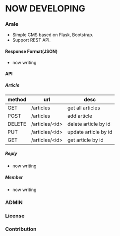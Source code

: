 # NOW DEVELOPING #

### Arale ###

- Simple CMS  based on Flask, Bootstrap.
- Support REST API.

#### Response Format(JSON) ####

- now writing

#### API ####

##### Article #####

| method        | url             | desc                 |
| ------------- | --------------- |--------------------- |
| GET           | /articles       | get all articles     |
| POST          | /articles       | add article          |
| DELETE        | /articles/&lt;id&gt;  | delete article by id |
| PUT           | /articles/&lt;id&gt;  | update article by id |
| GET           | /articles/&lt;id&gt;   | get article by id    |

##### Reply #####

- now writing

##### Member #####

- now writing

### ADMIN ###




### License ###

### Contribution ###
